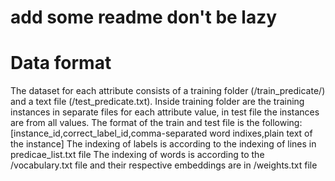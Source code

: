 # add some readme don't be lazy

# Data format

The dataset for each attribute consists of a training folder (/train_predicate/) and a text file (/test_predicate.txt). Inside training folder are the training instances in separate files for each attribute value, in test file the instances are from all values.
The format of the train and test file is the following:
\[instance_id,correct_label_id,comma-separated word indixes,plain text of the instance\]
The indexing of labels is according to the indexing of lines in predicae_list.txt file
The indexing of words is according to the /vocabulary.txt file and their respective embeddings are in /weights.txt file
